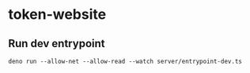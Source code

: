# token-website

## Run dev entrypoint

```
deno run --allow-net --allow-read --watch server/entrypoint-dev.ts
```
